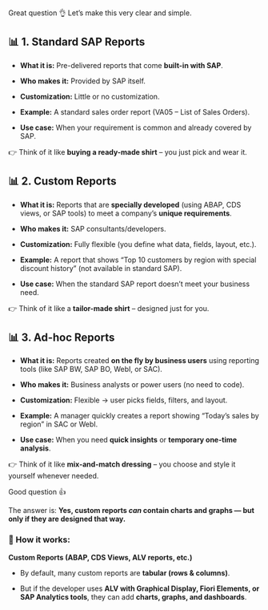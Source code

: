 Great question 👌 Let’s make this very clear and simple.
  
## 📊 1. **Standard SAP Reports**
 
 
- **What it is:** Pre-delivered reports that come **built-in with SAP**.
 
- **Who makes it:** Provided by SAP itself.
 
- **Customization:** Little or no customization.
 
- **Example:** A standard sales order report (VA05 – List of Sales Orders).
 
- **Use case:** When your requirement is common and already covered by SAP.
 

 
👉 Think of it like **buying a ready-made shirt** – you just pick and wear it.
  
## 📊 2. **Custom Reports**
 
 
- **What it is:** Reports that are **specially developed** (using ABAP, CDS views, or SAP tools) to meet a company’s **unique requirements**.
 
- **Who makes it:** SAP consultants/developers.
 
- **Customization:** Fully flexible (you define what data, fields, layout, etc.).
 
- **Example:** A report that shows “Top 10 customers by region with special discount history” (not available in standard SAP).
 
- **Use case:** When the standard SAP report doesn’t meet your business need.
 

 
👉 Think of it like a **tailor-made shirt** – designed just for you.
  
## 📊 3. **Ad-hoc Reports**
 
 
- **What it is:** Reports created **on the fly by business users** using reporting tools (like SAP BW, SAP BO, WebI, or SAC).
 
- **Who makes it:** Business analysts or power users (no need to code).
 
- **Customization:** Flexible → user picks fields, filters, and layout.
 
- **Example:** A manager quickly creates a report showing “Today’s sales by region” in SAC or WebI.
 
- **Use case:** When you need **quick insights** or **temporary one-time analysis**.
 

 
👉 Think of it like **mix-and-match dressing** – you choose and style it yourself whenever needed.
  




Good question 👍
 
The answer is: **Yes, custom reports *can* contain charts and graphs — but only if they are designed that way.**
  
### 📌 How it works:
 
 
**Custom Reports (ABAP, CDS Views, ALV reports, etc.)**
 
 
  - By default, many custom reports are **tabular (rows & columns)**.
 
  - But if the developer uses **ALV with Graphical Display, Fiori Elements, or SAP Analytics tools**, they can add **charts, graphs, and dashboards**.
 
  
